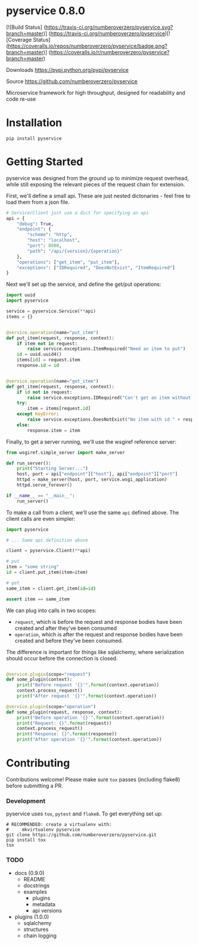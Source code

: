 # pyservice 0.8.0

[![Build Status]
(https://travis-ci.org/numberoverzero/pyservice.svg?branch=master)]
(https://travis-ci.org/numberoverzero/pyservice)[![Coverage Status]
(https://coveralls.io/repos/numberoverzero/pyservice/badge.png?branch=master)]
(https://coveralls.io/r/numberoverzero/pyservice?branch=master)

Downloads https://pypi.python.org/pypi/pyservice

Source https://github.com/numberoverzero/pyservice

Microservice framework for high throughput, designed for readability and code re-use

# Installation

`pip install pyservice`

# Getting Started

pyservice was designed from the ground up to minimize request overhead, while still exposing the relevant pieces of the request chain for extension.

First, we'll define a small api.  These are just nested dictonaries - feel free to load them from a json file.

```python
# Service/Client just use a dict for specifying an api
api = {
    "debug": True,
    "endpoint": {
        "scheme": "http",
        "host": "localhost",
        "port": 8080,
        "path": "/api/{version}/{operation}"
    },
    "operations": ["get_item", "put_item"],
    "exceptions": ["IDRequired", "DoesNotExist", "ItemRequired"]
}
```

Next we'll set up the service, and define the get/put operations:

```python
import uuid
import pyservice

service = pyservice.Service(**api)
items = {}


@service.operation(name="put_item")
def put_item(request, response, context):
    if item not in request:
        raise service.exceptions.ItemRequired("Need an item to put")
    id = uuid.uuid4()
    items[id] = request.item
    response.id = id


@service.operation(name="get_item")
def get_item(request, response, context):
    if id not in request:
        raise service.exceptions.IDRequired("Can't get an item without an ID")
    try:
        item = items[request.id]
    except KeyError:
        raise service.exceptions.DoesNotExist("No item with id " + response.id)
    else:
        response.item = item
```

Finally, to get a server running, we'll use the wsgiref reference server:

```python
from wsgiref.simple_server import make_server

def run_server():
    print("Starting Server...")
    host, port = api["endpoint"]["host"], api["endpoint"]["port"]
    httpd = make_server(host, port, service.wsgi_application)
    httpd.serve_forever()

if __name__ == "__main__":
    run_server()
```

To make a call from a client, we'll use the same `api` defined above.  The
client calls are even simpler:

```python
import pyservice

# ... Same api definition above

client = pyservice.Client(**api)

# put
item = "some string"
id = client.put_item(item=item)

# get
same_item = client.get_item(id=id)

assert item == same_item
```

We can plug into calls in two scopes:

* `request`, which is before the request and response bodies have been created and after they've been consumed
* `operation`, which is after the request and response bodies have been created and before they've been consumed.

The difference is important for things like sqlalchemy, where serialization should occur before the connection is closed.

```python

@service.plugin(scope="request")
def some_plugin(context):
    print("Before request '{}'".format(context.operation))
    context.process_request()
    print("After request '{}'".format(context.operation))

@service.plugin(scope="operation")
def some_plugin(request, response, context):
    print("Before operation '{}'".format(context.operation))
    print("Request: {}".format(request))
    context.process_request()
    print("Response: {}".format(response))
    print("After operation '{}'".format(context.operation))
```

# Contributing
Contributions welcome!  Please make sure `tox` passes (including flake8) before submitting a PR.

### Development
pyservice uses `tox`, `pytest` and `flake8`.  To get everything set up:

```
# RECOMMENDED: create a virtualenv with:
#     mkvirtualenv pyservice
git clone https://github.com/numberoverzero/pyservice.git
pip install tox
tox
```

### TODO
* docs (0.9.0)
  * README
  * docstrings
  * examples
    * plugins
    * metadata
    * api versions
* plugins (1.0.0)
  * sqlalchemy
  * structures
  * chain logging
